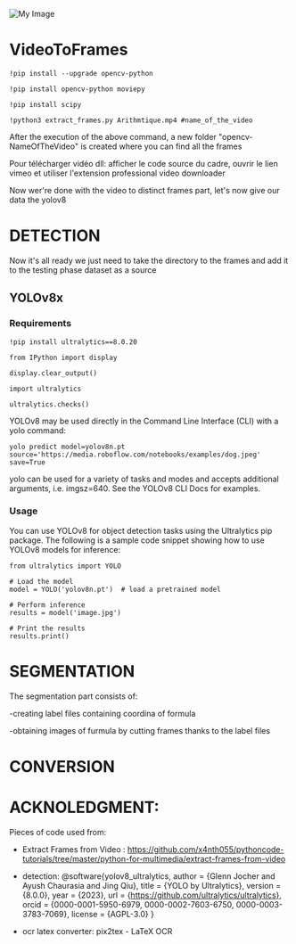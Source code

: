 ![My Image](../../../Downloads/readme.png)

# VideoToFrames

```
!pip install --upgrade opencv-python

!pip install opencv-python moviepy

!pip install scipy

!python3 extract_frames.py Arithmtique.mp4 #name_of_the_video
```

After the execution of the above command, a new folder "opencv-NameOfTheVideo" is created where you can find all the frames

Pour télécharger vidéo dll: afficher le code source du cadre, ouvrir le lien vimeo et utiliser l'extension professional video downloader

Now wer're done with the video to distinct frames part, let's now give our data the yolov8

# DETECTION

Now it's all ready we just need to take the directory to the frames and add it to the testing phase dataset as a source

## YOLOv8x

### Requirements

```
!pip install ultralytics==8.0.20

from IPython import display

display.clear_output()

import ultralytics

ultralytics.checks()
```

YOLOv8 may be used directly in the Command Line Interface (CLI) with a yolo command:

```
yolo predict model=yolov8n.pt source='https://media.roboflow.com/notebooks/examples/dog.jpeg' save=True
```

yolo can be used for a variety of tasks and modes and accepts additional arguments, i.e. imgsz=640. See the YOLOv8 CLI Docs for examples.

### Usage

You can use YOLOv8 for object detection tasks using the Ultralytics pip package. The following is a sample code snippet showing how to use YOLOv8 models for inference:

```
from ultralytics import YOLO

# Load the model
model = YOLO('yolov8n.pt')  # load a pretrained model

# Perform inference
results = model('image.jpg')

# Print the results
results.print()
```

# SEGMENTATION

The segmentation part consists of:

-creating label files containing coordina of formula

-obtaining images of furmula by cutting frames thanks to the label files

# CONVERSION

# ACKNOLEDGMENT:

Pieces of code used from:

- Extract Frames from Video : https://github.com/x4nth055/pythoncode-tutorials/tree/master/python-for-multimedia/extract-frames-from-video

- detection: @software{yolov8_ultralytics,
  author = {Glenn Jocher and Ayush Chaurasia and Jing Qiu},
  title = {YOLO by Ultralytics},
  version = {8.0.0},
  year = {2023},
  url = {https://github.com/ultralytics/ultralytics},
  orcid = {0000-0001-5950-6979, 0000-0002-7603-6750, 0000-0003-3783-7069},
  license = {AGPL-3.0}
  }

- ocr latex converter: pix2tex - LaTeX OCR
